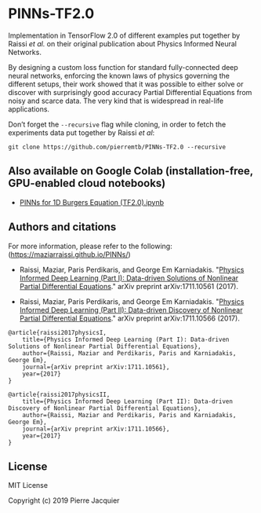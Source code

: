 # PINNs-TF2.0
Implementation in TensorFlow 2.0 of different examples put together by Raissi _et al._ on their original publication about Physics Informed Neural Networks.

By designing a custom loss function for standard fully-connected deep neural networks, enforcing the known laws of physics governing the different setups, their work showed that it was possible to either solve or discover with surprisingly good accuracy Partial Differential Equations from noisy and scarce  data. The very kind that is widespread in real-life applications.

Don’t forget the `--recursive` flag while cloning, in order to fetch the experiments data put together by Raissi _et al_:
```console
git clone https://github.com/pierremtb/PINNs-TF2.0 --recursive
```

## Also available on Google Colab (installation-free, GPU-enabled cloud notebooks)
- [PINNs for 1D Burgers Equation (TF2.0).ipynb](https://colab.research.google.com/drive/1ix0ov-2TNfgdpOwgf7edV2HuqZ6y38T3)

## Authors and citations
For more information, please refer to the following: (https://maziarraissi.github.io/PINNs/)

  - Raissi, Maziar, Paris Perdikaris, and George Em Karniadakis. "[Physics Informed Deep Learning (Part I): Data-driven Solutions of Nonlinear Partial Differential Equations](https://arxiv.org/abs/1711.10561)." arXiv preprint arXiv:1711.10561 (2017).
  
  - Raissi, Maziar, Paris Perdikaris, and George Em Karniadakis. "[Physics Informed Deep Learning (Part II): Data-driven Discovery of Nonlinear Partial Differential Equations](https://arxiv.org/abs/1711.10566)." arXiv preprint arXiv:1711.10566 (2017).

```
@article{raissi2017physicsI,
    title={Physics Informed Deep Learning (Part I): Data-driven Solutions of Nonlinear Partial Differential Equations},
    author={Raissi, Maziar and Perdikaris, Paris and Karniadakis, George Em},
    journal={arXiv preprint arXiv:1711.10561},
    year={2017}
}

@article{raissi2017physicsII,
    title={Physics Informed Deep Learning (Part II): Data-driven Discovery of Nonlinear Partial Differential Equations},
    author={Raissi, Maziar and Perdikaris, Paris and Karniadakis, George Em},
    journal={arXiv preprint arXiv:1711.10566},
    year={2017}
}
```

## License
MIT License

Copyright (c) 2019 Pierre Jacquier
